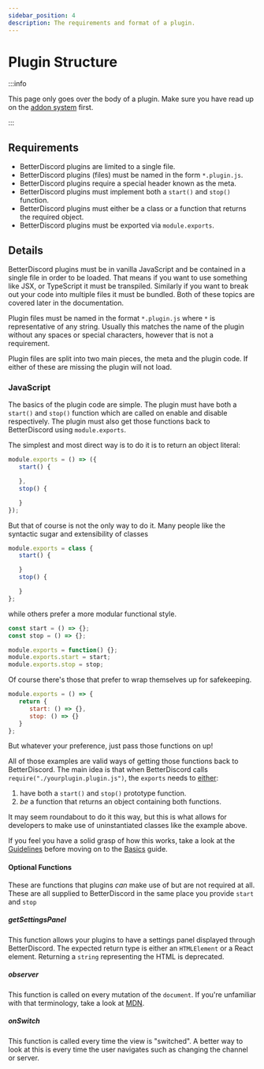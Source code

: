 ```yaml
---
sidebar_position: 4
description: The requirements and format of a plugin.
---
```


# Plugin Structure

:::info

This page only goes over the body of a plugin. Make sure you have read up on the [addon system](../../developers/addons.md) first.

:::

## Requirements

 - BetterDiscord plugins are limited to a single file.
 - BetterDiscord plugins (files) must be named in the form `*.plugin.js`.
 - BetterDiscord plugins require a special header known as the meta.
 - BetterDiscord plugins must implement both a `start()` and `stop()` function.
 - BetterDiscord plugins must either be a class or a function that returns the required object.
 - BetterDiscord plugins must be exported via `module.exports`.

## Details

BetterDiscord plugins must be in vanilla JavaScript and be contained in a single file in order to be loaded. That means if you want to use something like JSX, or TypeScript it must be transpiled. Similarly if you want to break out your code into multiple files it must be bundled. Both of these topics are covered later in the documentation.

Plugin files must be named in the format `*.plugin.js` where `*` is representative of any string. Usually this matches the name of the plugin without any spaces or special characters, however that is not a requirement.

Plugin files are split into two main pieces, the meta and the plugin code. If either of these are missing the plugin will not load.

### JavaScript

The basics of the plugin code are simple. The plugin must have both a `start()` and `stop()` function which are called on enable and disable respectively. The plugin must also get those functions back to BetterDiscord using `module.exports`.

The simplest and most direct way is to do it is to return an object literal:
```js
module.exports = () => ({
   start() {

   },
   stop() {

   }
});
```

But that of course is not the only way to do it. Many people like the syntactic sugar and extensibility of classes

```js
module.exports = class {
   start() {

   }
   stop() {

   }
};
```

while others prefer a more modular functional style.

```js
const start = () => {};
const stop = () => {};

module.exports = function() {};
module.exports.start = start;
module.exports.stop = stop;
```

Of course there's those that prefer to wrap themselves up for safekeeping.

```js
module.exports = () => {
   return {
      start: () => {},
      stop: () => {}
   }
};
```

But whatever your preference, just pass those functions on up!

All of those examples are valid ways of getting those functions back to BetterDiscord. The main idea is that when BetterDiscord calls `require("./yourplugin.plugin.js")`, the `exports` needs to <u>either</u>:
1. have both a `start()` and `stop()` prototype function.
2. _be_ a function that returns an object containing both functions.

It may seem roundabout to do it this way, but this is what allows for developers to make use of uninstantiated classes like the example above.

If you feel you have a solid grasp of how this works, take a look at the [Guidelines](./guidelines) before moving on to the [Basics](../basics) guide.

#### Optional Functions

These are functions that plugins _can_ make use of but are not required at all. These are all supplied to BetterDiscord in the same place you provide `start` and `stop`

##### getSettingsPanel

This function allows your plugins to have a settings panel displayed through BetterDiscord. The expected return type is either an `HTMLElement` or a React element. Returning a `string` representing the HTML is deprecated.

##### observer

This function is called on every mutation of the `document`. If you're unfamiliar with that terminology, take a look at [MDN](https://developer.mozilla.org/en-US/docs/Web/API/MutationObserver/observe).

##### onSwitch

This function is called every time the view is "switched". A better way to look at this is every time the user navigates such as changing the channel or server.
